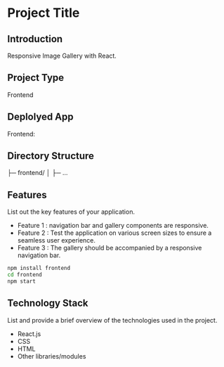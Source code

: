 # Project Title

## Introduction
 Responsive Image Gallery with React.

## Project Type
Frontend 

## Deplolyed App
Frontend: 


## Directory Structure
├─ frontend/
│  ├─ ...


## Features
List out the key features of your application.

- Feature 1 : navigation bar and gallery components are responsive.
- Feature 2 : Test the application on various screen sizes to ensure a seamless user experience.
- Feature 3 : The gallery should be accompanied by a responsive navigation bar.

```bash
npm install frontend
cd frontend
npm start
```
## Technology Stack
List and provide a brief overview of the technologies used in the project.

- React.js
- CSS
- HTML
- Other libraries/modules